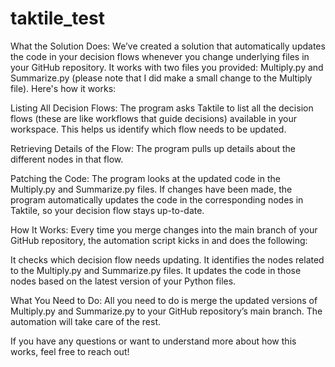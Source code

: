 # taktile_test

What the Solution Does:
We’ve created a solution that automatically updates the code in your decision flows whenever you change underlying files in your GitHub repository. It works with two files you provided: Multiply.py and Summarize.py (please note that I did make a small change to the Multiply file). Here's how it works:

Listing All Decision Flows: The program asks Taktile to list all the decision flows (these are like workflows that guide decisions) available in your workspace. This helps us identify which flow needs to be updated.

Retrieving Details of the Flow: The program pulls up details about the different nodes in that flow.

Patching the Code: The program looks at the updated code in the Multiply.py and Summarize.py files. If changes have been made, the program automatically updates the code in the corresponding nodes in Taktile, so your decision flow stays up-to-date.

How It Works:
Every time you merge changes into the main branch of your GitHub repository, the automation script kicks in and does the following:

It checks which decision flow needs updating.
It identifies the nodes related to the Multiply.py and Summarize.py files.
It updates the code in those nodes based on the latest version of your Python files.

What You Need to Do:
All you need to do is merge the updated versions of Multiply.py and Summarize.py to your GitHub repository’s main branch. The automation will take care of the rest.

If you have any questions or want to understand more about how this works, feel free to reach out!
